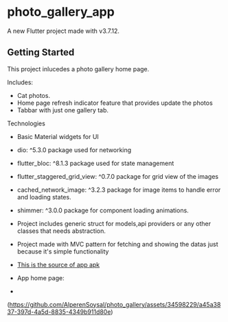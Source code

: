 # photo_gallery_app

A new Flutter project made with v3.7.12.

## Getting Started

This project inlucedes a photo gallery home page.

Includes:
  - Cat photos.
  - Home page refresh indicator feature that provides update the photos
  - Tabbar with just one gallery tab.

Technologies
  - Basic Material widgets for UI
  - dio: ^5.3.0 package used for networking
  - flutter_bloc: ^8.1.3 package used for state management
  - flutter_staggered_grid_view: ^0.7.0 package for grid view of the images
  - cached_network_image: ^3.2.3 package for image items to handle error and loading states.
  - shimmer: ^3.0.0 package for component loading animations.
  - Project includes generic struct for models,api providers or any other classes that needs abstraction.
  - Project made with MVC pattern for fetching and showing the datas just because it's simple functionality

- [This is the source of app apk](https://drive.google.com/file/d/1B_yJu46IvPJwdxAWzDXqtD1u6W7p7BqO/view?usp=sharing)
- App home page:
-     
(https://github.com/AlperenSoysal/photo_gallery/assets/34598229/a45a3837-397d-4a5d-8835-4349b911d80e)

